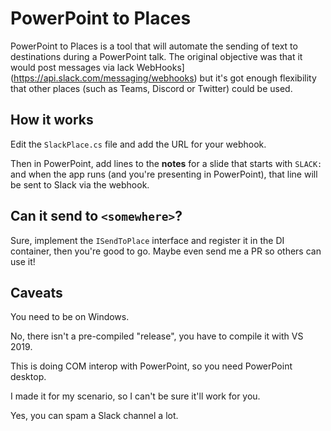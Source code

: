 # PowerPoint to Places

PowerPoint to Places is a tool that will automate the sending of text to destinations during a PowerPoint talk. The original objective was that it would post messages via lack WebHooks](https://api.slack.com/messaging/webhooks) but it's got enough flexibility that other places (such as Teams, Discord or Twitter) could be used.

## How it works

Edit the `SlackPlace.cs` file and add the URL for your webhook.

Then in PowerPoint, add lines to the **notes** for a slide that starts with `SLACK:` and when the app runs (and you're presenting in PowerPoint), that line will be sent to Slack via the webhook.

## Can it send to `<somewhere>`?

Sure, implement the `ISendToPlace` interface and register it in the DI container, then you're good to go. Maybe even send me a PR so others can use it!

## Caveats

You need to be on Windows.

No, there isn't a pre-compiled "release", you have to compile it with VS 2019.

This is doing COM interop with PowerPoint, so you need PowerPoint desktop.

I made it for my scenario, so I can't be sure it'll work for you.

Yes, you can spam a Slack channel a lot.

